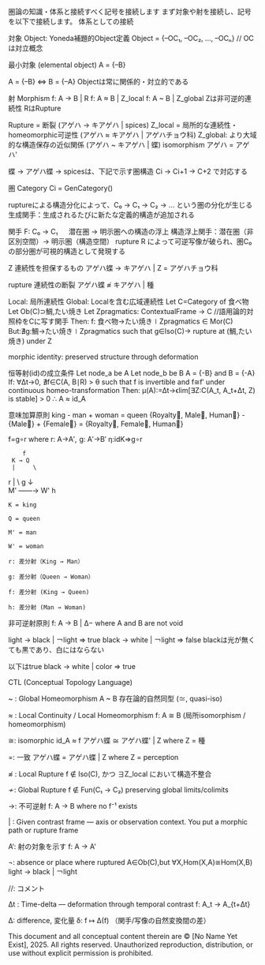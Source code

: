 圏論の知識・体系と接続すべく記号を接続します
まず対象や射を接続し、記号を以下で接続します。
体系としての接続

対象 Object: Yoneda補題的Object定義
Object = {–OC₁, –OC₂, ..., –OCₙ} // OCは対立概念

最小対象 (elemental object)
A = {–B}

A = {–B} ⇔ B = {–A}
Objectは常に関係的・対立的である

射 Morphism
f: A → B | R
f: A ≈ B | Z_local
f: A ~ B | Z_global
Zは非可逆的連続性 RはRupture

Rupture = 断裂 (アゲハ → キアゲハ | spices)
Z_local = 局所的な連続性・homeomorphic可逆性 (アゲハ ≈ キアゲハ | アゲハチョウ科)
Z_global: より大域的な構造保存の近似関係 (アゲハ ~ キアゲハ | 蝶)
isomorphism アゲハ = アゲハ'

蝶 → アゲハ蝶 → spicesは、下記で示す圏構造 Ci → Ci+1 → C+2 で対応する

圏 Category
Ci = GenCategory()

ruptureによる構造分化によって、C₀ → C₁ → C₂ → … という圏の分化が生じる
生成関手：生成されるたびに新たな定義的構造が追加される

関手
F: C₀ → C₁ 　
潜在圏 → 明示圏への構造の浮上
構造浮上関手：潜在圏（非区別空間）→ 明示圏（構造空間）
rupture R によって可逆写像が破られ、圏C₀の部分圏が可視的構造として発現する

Z
連続性を担保するもの
アゲハ蝶 → キアゲハ | Z = アゲハチョウ科

rupture
連続性の断裂
アゲハ蝶 ≉ キアゲハ | 種

Local: 局所連続性
Global: Localを含む広域連続性
Let C=Category of 食べ物
Let Ob(C)⊃鯛,たい焼き
Let Zp​ragmatics:
ContextualFrame → C //語用論的対照枠をCに写す関手
Then: f: 食べ物→たい焼き∣Zp​ragmatics ∈ Mor(C)
But:∄g:鯛→たい焼き∣Zp​ragmatics
such that g∈Iso(C)→ rupture at (鯛,たい焼き) under Z

morphic identity: preserved structure through deformation

恒等射(id)の成立条件
Let node_a be A
Let node_b be B
A = {-B} and B = {-A}
If:
∀Δt→0, ∄f∈C(A, B∣R) > θ such that f is invertible and f≅f′ under continuous homeo-transformation
Then:
μ(A):=Δt→ϵlim[∃Z:C(A_t, A_t+Δt, Z) is stable] > 0
∴ A ≈ id_A

意味加算原則
king - man + woman = queen
{Royalty⃗, Male⃗, Human⃗} - {Male⃗} + {Female⃗} = {Royalty⃗, Female⃗, Human⃗}

f=g∘r where r: A→A′,  g: A′→B′
η:idK​⇒g∘r

        f
     K → Q
     |     \
   r |       \ g
     ↓         \
     M' ——→ W'
         h

    K = king

    Q = queen

    M' = man

    W' = woman

    r: 差分射（King → Man）

    g: 差分射（Queen → Woman）

    f: 差分射 (King → Queen)

    h: 差分射 (Man → Woman)

非可逆射原則
f: A → B | Δ− where A and B are not void

light → black | ￢light ⇒ true
black → white | ￢light ⇒ false
blackは光が無くても黒であり、白にはならない

以下はtrue
black → white | color ⇒ true


CTL (Conceptual Topology Language)

~ : Global Homeomorphism
A ~ B 存在論的自然同型 (≃, quasi-iso)

≈ : Local Continuity / Local Homeomorphism
f: A ≅ B (局所isomorphism / homeomorphism)

≅: isomorphic
id_A ≈ f
アゲハ蝶 ≅ アゲハ蝶' | Z where Z = 種

=: 一致
アゲハ蝶 = アゲハ蝶 | Z where Z = perception

≉ : Local Rupture
f ∉ Iso(C), かつ ∃Z_local において構造不整合

≁: Global Rupture
f ∉ Fun(C₁ → C₂) preserving global limits/colimits

→: 不可逆射
f: A → B where no f⁻¹ exists

| : Given contrast frame — axis or observation context. You put a morphic path or rupture frame


A‘: 射の対象を示す
f: A → A'

¬: absence or place where ruptured
A∈Ob(C),but ∀X,Hom(X,A)≅Hom(X,B)
light → black | ￢light

//: コメント

Δt : Time-delta — deformation through temporal contrast
f: A_t → A_{t+Δt}

Δ: difference, 変化量
δ: f ↦ Δ(f) （関手/写像の自然変換間の差）

This document and all conceptual content therein are © [No Name Yet Exist], 2025. 
All rights reserved. Unauthorized reproduction, distribution, or use without explicit permission is prohibited.